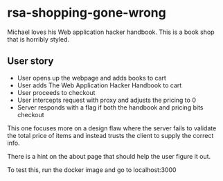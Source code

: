# rsa-shopping-gone-wrong

Michael loves his Web application hacker handbook. This is a book shop that is horribly styled. 

## User story

- User opens up the webpage and adds books to cart
- User adds The Web Application Hacker Handbook to cart
- User proceeds to checkout
- User intercepts request with proxy and adjusts the pricing to 0
- Server responds with a flag if both the handbook and pricing bits checkout

This one focuses more on a design flaw where the server fails to validate the total price of items and instead trusts the client to supply the correct info.

There is a hint on the about page that should help the user figure it out.

To test this, run the docker image and go to localhost:3000